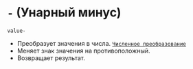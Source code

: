 # `-` (Унарный минус)

`value-`

- Преобразует значения в числа. [`Численное преобразование`](<../ТЕОРИЯ/Преобразование (численное).md>)
- Меняет знак значения на противоположный.
- Возвращает результат.
